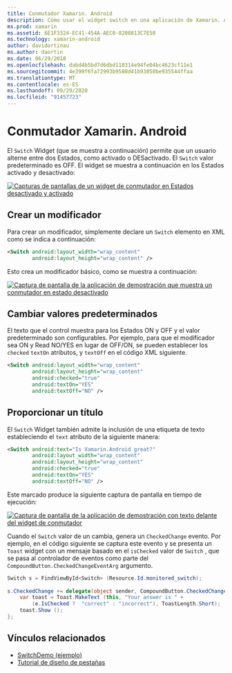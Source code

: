```yaml
---
title: Conmutador Xamarin. Android
description: Cómo usar el widget switch en una aplicación de Xamarin. Android
ms.prod: xamarin
ms.assetid: 6E1F3324-EC41-454A-AEC0-0208813C7E50
ms.technology: xamarin-android
author: davidortinau
ms.author: daortin
ms.date: 06/29/2018
ms.openlocfilehash: dabd4b5bd7d6dbd118314e94fe04bc4623cf11e1
ms.sourcegitcommit: 4e399f6fa72993b9580d41b93050be935544ffaa
ms.translationtype: MT
ms.contentlocale: es-ES
ms.lasthandoff: 09/29/2020
ms.locfileid: "91457723"
---
```

# <a name="xamarinandroid-switch"></a>Conmutador Xamarin. Android

El `Switch` Widget (que se muestra a continuación) permite que un usuario alterne entre dos Estados, como activado o DESactivado. El `Switch` valor predeterminado es OFF. El widget se muestra a continuación en los Estados activado y desactivado:

[![Capturas de pantallas de un widget de conmutador en Estados desactivado y activado](switch-images/16-switch-onoff.png)](switch-images/16-switch-onoff.png#lightbox)

## <a name="creating-a-switch"></a>Crear un modificador

Para crear un modificador, simplemente declare un `Switch` elemento en XML como se indica a continuación:

```xml
<Switch android:layout_width="wrap_content"
        android:layout_height="wrap_content" />
```

Esto crea un modificador básico, como se muestra a continuación:

[![Captura de pantalla de la aplicación de demostración que muestra un conmutador en estado desactivado](switch-images/07-switch.png)](switch-images/07-switch.png#lightbox)

## <a name="changing-default-values"></a>Cambiar valores predeterminados

El texto que el control muestra para los Estados ON y OFF y el valor predeterminado son configurables. Por ejemplo, para que el modificador sea ON y Read NO/YES en lugar de OFF/ON, se pueden establecer los `checked` `textOn` atributos, y `textOff` en el código XML siguiente.

```xml
<Switch android:layout_width="wrap_content"
        android:layout_height="wrap_content"
        android:checked="true"
        android:textOn="YES"
        android:textOff="NO" />
```

## <a name="providing-a-title"></a>Proporcionar un título

El `Switch` Widget también admite la inclusión de una etiqueta de texto estableciendo el `text` atributo de la siguiente manera:

```xml
<Switch android:text="Is Xamarin.Android great?"
        android:layout_width="wrap_content"
        android:layout_height="wrap_content"
        android:checked="true"
        android:textOn="YES"
        android:textOff="NO" />
```

Este marcado produce la siguiente captura de pantalla en tiempo de ejecución:

[![Captura de pantalla de la aplicación de demostración con texto delante del widget de conmutador](switch-images/08-switch.png)](switch-images/08-switch.png#lightbox)

Cuando el `Switch` valor de un cambia, genera un `CheckedChange` evento.
Por ejemplo, en el código siguiente se captura este evento y se presenta un `Toast` widget con un mensaje basado en el `isChecked` valor de `Switch` , que se pasa al controlador de eventos como parte del `CompoundButton.CheckedChangeEventArg` argumento.

```csharp
Switch s = FindViewById<Switch> (Resource.Id.monitored_switch);
           
s.CheckedChange += delegate(object sender, CompoundButton.CheckedChangeEventArgs e) {
    var toast = Toast.MakeText (this, "Your answer is " +
        (e.IsChecked ?  "correct" : "incorrect"), ToastLength.Short);
    toast.Show ();
};
```

## <a name="related-links"></a>Vínculos relacionados

- [SwitchDemo (ejemplo)](/samples/xamarin/monodroid-samples/switchdemo)
- [Tutorial de diseño de pestañas](~/android/user-interface/layouts/tab-layout/index.md)